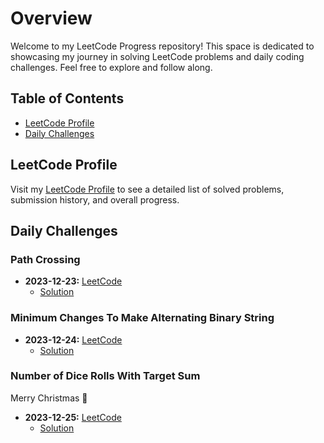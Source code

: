 # Overview

Welcome to my LeetCode Progress repository! This space is dedicated to showcasing my journey in solving LeetCode problems and daily coding challenges. Feel free to explore and follow along.

## Table of Contents

- [LeetCode Profile](#leetcode-profile)
- [Daily Challenges](#daily-challenges)

## LeetCode Profile

Visit my [LeetCode Profile](https://leetcode.com/despejo1507/) to see a detailed list of solved problems, submission history, and overall progress.

## Daily Challenges

### Path Crossing
- **2023-12-23:** [LeetCode](https://leetcode.com/problems/path-crossing/)
  - [Solution](https://github.com/Spiegelin/Daily-Leetcode/blob/main/Path%20Crossing.py)
 
### Minimum Changes To Make Alternating Binary String
- **2023-12-24:** [LeetCode](https://leetcode.com/problems/minimum-changes-to-make-alternating-binary-string/)
  - [Solution](https://github.com/Spiegelin/Daily-Leetcode/blob/main/Alternating%20Binary%20String.py)

### Number of Dice Rolls With Target Sum
Merry Christmas 🎄
- **2023-12-25:** [LeetCode](https://leetcode.com/problems/number-of-dice-rolls-with-target-sum/)
  - [Solution](https://github.com/Spiegelin/Daily-Leetcode/blob/main/Number%20of%20Dice%20Rolls%20With%20Target%20Sum.py)



